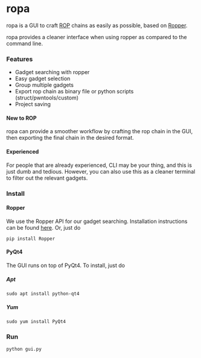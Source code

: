# ropa
ropa is a GUI to craft [ROP](https://en.wikipedia.org/wiki/Return-oriented_programming) chains as easily as possible, based on [Ropper](https://github.com/sashs/Ropper).

ropa provides a cleaner interface when using ropper as compared to the command line.

### Features

- Gadget searching with ropper
- Easy gadget selection
- Group multiple gadgets
- Export rop chain as binary file or python scripts (struct/pwntools/custom)
- Project saving

#### New to ROP
ropa can provide a smoother workflow by crafting the rop chain in the GUI, then exporting the final chain in the desired format.

#### Experienced
For people that are already experienced, CLI may be your thing, and this is just dumb and tedious. However, you can also use this as a cleaner terminal to filter out the relevant gadgets.

### Install
#### Ropper
We use the Ropper API for our gadget searching. Installation instructions can be found [here](https://github.com/sashs/Ropper). Or, just do

```
pip install Ropper
```

#### PyQt4
The GUI runs on top of PyQt4. To install, just do

##### Apt
```
sudo apt install python-qt4
```

##### Yum
```
sudo yum install PyQt4
```

### Run
`python gui.py`

